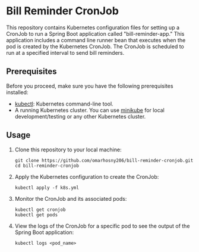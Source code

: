 # Bill Reminder CronJob

This repository contains Kubernetes configuration files for setting up a CronJob to run a Spring Boot application called "bill-reminder-app." This application includes a command line runner bean that executes when the pod is created by the Kubernetes CronJob. The CronJob is scheduled to run at a specified interval to send bill reminders.

## Prerequisites

Before you proceed, make sure you have the following prerequisites installed:

- [kubectl](https://kubernetes.io/docs/tasks/tools/install-kubectl/): Kubernetes command-line tool.
- A running Kubernetes cluster. You can use [minikube](https://minikube.sigs.k8s.io/docs/start/) for local development/testing or any other Kubernetes cluster.

## Usage

1. Clone this repository to your local machine:

   ```shell
   git clone https://github.com/omarhosny206/bill-reminder-cronjob.git
   cd bill-reminder-cronjob
   ```
2. Apply the Kubernetes configuration to create the CronJob:
   ```shell
   kubectl apply -f k8s.yml
   ```
3. Monitor the CronJob and its associated pods:
   ```shell
   kubectl get cronjob
   kubectl get pods
   ```
4. View the logs of the CronJob for a specific pod to see the output of the Spring Boot application:
   ```shell
   kubectl logs <pod_name>
   ```
